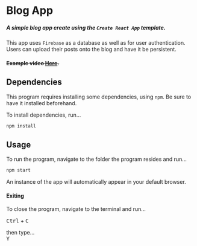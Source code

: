 # Blog App  
##### A simple blog app create using the `Create React App` template. 
This app uses `Firebase` as a database as well as for user authentication.
Users can upload their posts onto the blog and have it be persistent.

#### ~~Example video [Here]().~~

## Dependencies
This program requires installing some dependencies, using `npm`. Be sure to have it installed beforehand.

To install dependencies, run...
```sh
npm install
```

## Usage
To run the program, navigate to the folder the program resides and run...
```sh
npm start
```
An instance of the app will automatically appear in your default browser.

#### Exiting
To close the program, navigate to the terminal and run...

<kbd>Ctrl</kbd> + <kbd>C</kbd>

then type...      
<kbd>Y</kbd>
